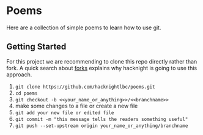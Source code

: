 # Poems

Here are a collection of simple poems to learn how to use git.

## Getting Started

For this project we are recommending to clone this repo directly rather than fork.
A quick search about [forks](https://stackoverflow.com/questions/6286571/are-git-forks-actually-git-clones) explains why hacknight is going to use
this approach. 

1. `git clone https://github.com/hacknightlbc/poems.git`
2. `cd poems`
3. `git checkout -b <<your_name_or_anything>>/<<branchname>>`
4. make some changes to a file or create a new file
5. `git add your new file or edited file` 
6. `git commit -m "this message tells the readers something useful"`
7. `git push --set-upstream origin your_name_or_anything/branchname`
